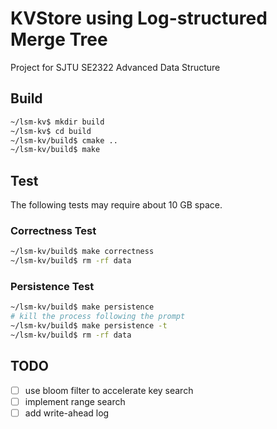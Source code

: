 # KVStore using Log-structured Merge Tree

Project for SJTU SE2322 Advanced Data Structure

## Build

```sh
~/lsm-kv$ mkdir build
~/lsm-kv$ cd build
~/lsm-kv/build$ cmake ..
~/lsm-kv/build$ make
```

## Test

The following tests may require about 10 GB space. 

### Correctness Test

```sh
~/lsm-kv/build$ make correctness
~/lsm-kv/build$ rm -rf data
```

### Persistence Test

```sh
~/lsm-kv/build$ make persistence
# kill the process following the prompt
~/lsm-kv/build$ make persistence -t
~/lsm-kv/build$ rm -rf data
```

## TODO

- [ ] use bloom filter to accelerate key search
- [ ] implement range search
- [ ] add write-ahead log
